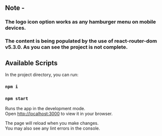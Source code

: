 ## Note -

### The logo icon option works as any hamburger menu on mobile devices. 
### The content is being populated by the use of react-router-dom v5.3.0. As you can see the project is not complete.

## Available Scripts

In the project directory, you can run:

### `npm i`

### `npm start`

Runs the app in the development mode.\
Open [http://localhost:3000](http://localhost:3000) to view it in your browser.

The page will reload when you make changes.\
You may also see any lint errors in the console.
